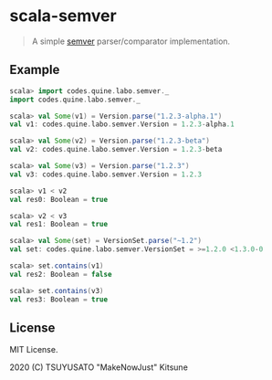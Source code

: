 # scala-semver

> A simple [semver](https://semver.org/) parser/comparator implementation.

## Example

```scala
scala> import codes.quine.labo.semver._
import codes.quine.labo.semver._

scala> val Some(v1) = Version.parse("1.2.3-alpha.1")
val v1: codes.quine.labo.semver.Version = 1.2.3-alpha.1

scala> val Some(v2) = Version.parse("1.2.3-beta")
val v2: codes.quine.labo.semver.Version = 1.2.3-beta

scala> val Some(v3) = Version.parse("1.2.3")
val v3: codes.quine.labo.semver.Version = 1.2.3

scala> v1 < v2
val res0: Boolean = true

scala> v2 < v3
val res1: Boolean = true

scala> val Some(set) = VersionSet.parse("~1.2")
val set: codes.quine.labo.semver.VersionSet = >=1.2.0 <1.3.0-0

scala> set.contains(v1)
val res2: Boolean = false

scala> set.contains(v3)
val res3: Boolean = true
```

## License

MIT License.

2020 (C) TSUYUSATO "MakeNowJust" Kitsune

